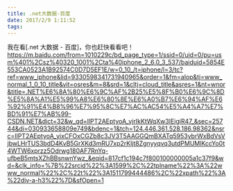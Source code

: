 ```yaml
---
title: .net大数据-百度
date: 2017/2/9 1:11:52
tags:
---
```



我在看[.net 大数据 - 百度]，你也赶快看看吧！https://m.baidu.com/from=1010229c/bd_page_type=1/ssid=0/uid=0/pu=usm%401%2Csz%40320_1001%2Cta%40iphone_2_6.0_3_537/baiduid=5854E553CA0523A1B92574C0D7D5EF1E/w=0_10_/t=iphone/l=3/tc?ref=www_iphone&lid=9330598341731940965&order=1&fm=alop&tj=www_normal_1_0_10_title&vit=osres&m=8&srd=1&cltj=cloud_title&asres=1&nt=wnor&title=.NET%E6%8A%80%E6%9C%AF%2B25%E5%8F%B0%E6%9C%8D%E5%8A%A1%E5%99%A8%E6%80%8E%E6%A0%B7%E6%94%AF%E6%92%91%E4%B8%96%E7%95%8C%E7%AC%AC54%E5%A4%A7%E7%BD%91%E7%AB%99-CSDN.NET&dict=32&w_qd=IlPT2AEptyoA_yjrIkKtWqXw3IEigiR47_&sec=25744&di=030933658809e749&bdenc=1&tch=124.446.361.528.186.98362&nsrc=IlPT2AEptyoA_yixCFOxCGZb8c3JV3T5AAGGQmBXATq5953ybrWxBdVsVjbwLHrTUS3bdD4KvB5GrXKd3mRU7xp2rKljt8Zgnyyqvq3utdPMUMlKccYo0t4WTW6xprzz5Odrwg180AF7RnYq-ufbeB5mtsXZhBBsnwnYwz_&eqid=817cf1c194c7f800100000005a1c37f9&wd=&clk_info=%7B%22srcid%22%3A1599%2C%22tplname%22%3A%22www_normal%22%2C%22t%22%3A1511799444486%2C%22xpath%22%3A%22div-a-h3%22%7D&sfOpen=1
